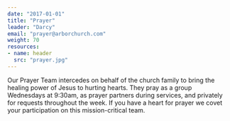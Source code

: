 ```yaml
---
date: "2017-01-01"
title: "Prayer"
leader: "Darcy"
email: "prayer@arborchurch.com"
weight: 70
resources: 
- name: header
  src: "prayer.jpg"
---
```


Our Prayer Team intercedes on behalf of the church family to bring the healing power of Jesus to hurting hearts. They pray as a group Wednesdays at 9:30am, as prayer partners during services, and privately for requests throughout the week. If you have a heart for prayer we covet your participation on this mission-critical team.

